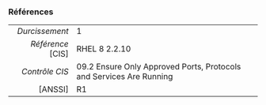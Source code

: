 ### Références

|                 |    |
|----------------:|:---|
|   *Durcissement*| 1 |
|*Référence* [CIS]| RHEL 8 2.2.10 |
|   *Contrôle CIS*| 09.2 Ensure Only Approved Ports, Protocols and Services Are Running |
|          [ANSSI]| R1 |
